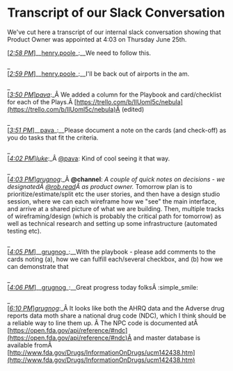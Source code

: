# Transcript of our Slack Conversation

We've cut here a transcript of our internal slack conversation showing that Product Owner was appointed at 4:03 on Thursday June 25th.

[_[2:58 PM](https://civicactions.slack.com/archives/agile-gsa/p1434578294000301)_]__[henry.poole](https://civicactions.slack.com/team/henry.poole)_:__We need to follow this.

_  
[_[2:59 PM](https://civicactions.slack.com/archives/agile-gsa/p1434578342000302)_]__[henry.poole](https://civicactions.slack.com/team/henry.poole)_:__I'll be back out of airports in the am.

_  
[_[3:50 PM](https://civicactions.slack.com/archives/agile-gsa/p1434581431000303)_]_[pava](https://civicactions.slack.com/team/pava)_:_Â We added a column for the Playbook and card/checklist for each of the Plays.Â [https://trello.com/b/IlUoml5c/nebula](https://trello.com/b/IlUoml5c/nebula)Â (edited)

_  
[_[3:51 PM](https://civicactions.slack.com/archives/agile-gsa/p1434581487000305)_]__[pava](https://civicactions.slack.com/team/pava)_:__Please document a note on the cards (and check-off) as you do tasks that fit the criteria.

_  
[_[4:02 PM](https://civicactions.slack.com/archives/agile-gsa/p1434582141000306)_]_[luke](https://civicactions.slack.com/team/luke)_:_Â [@pava](https://civicactions.slack.com/team/pava): Kind of cool seeing it that way.

_  
<large>
[_[4:03 PM](https://civicactions.slack.com/archives/agile-gsa/p1434582235000307)_]_[grugnog](https://civicactions.slack.com/team/grugnog)_:_Â **@channel**: *A couple of quick notes on decisions - we designatedÂ [@rob.read](https://civicactions.slack.com/team/rob.read)Â as product owner.* Tomorrow plan is to prioritize/estimate/split etc the user stories, and then have a design studio session, where we can each wireframe how we "see" the main interface, and arrive at a shared picture of what we are building. Then, multiple tracks of wireframing/design (which is probably the critical path for tomorrow) as well as technical research and setting up some infrastructure (automated testing etc).
</large>

_  
[_[4:05 PM](https://civicactions.slack.com/archives/agile-gsa/p1434582334000308)_]__[grugnog](https://civicactions.slack.com/team/grugnog)_:__With the playbook - please add comments to the cards noting (a), how we can fulfill each/several checkbox, and (b) how we can demonstrate that

_  
[_[4:06 PM](https://civicactions.slack.com/archives/agile-gsa/p1434582361000309)_]__[grugnog](https://civicactions.slack.com/team/grugnog)_:__Great progress today folksÂ :simple_smile:

_  
[_[6:10 PM](https://civicactions.slack.com/archives/agile-gsa/p1434589843000310)_]_[grugnog](https://civicactions.slack.com/team/grugnog)_:_Â It looks like both the AHRQ data and the Adverse drug reports data moth share a national drug code (NDC), which I think should be a reliable way to line them up. Â The NPC code is documented atÂ [https://open.fda.gov/api/reference/#ndc](https://open.fda.gov/api/reference/#ndc)Â and master database is available fromÂ [http://www.fda.gov/Drugs/InformationOnDrugs/ucm142438.htm](http://www.fda.gov/Drugs/InformationOnDrugs/ucm142438.htm)

